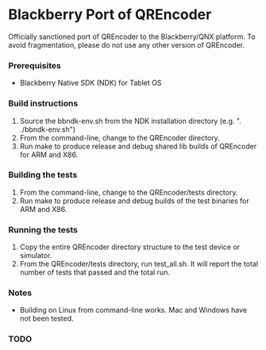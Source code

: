 # Blackberry Port of QREncoder
 
Officially sanctioned port of QREncoder to the Blackberry/QNX platform. To avoid fragmentation, please do not use any other version of QREncoder.

### Prerequisites

- Blackberry Native SDK (NDK) for Tablet OS

### Build instructions

1. Source the bbndk-env.sh from the NDK installation directory (e.g. ". ./bbndk-env.sh")
2. From the command-line, change to the QREncoder directory.
3. Run make to produce release and debug shared lib builds of QREncoder for ARM and X86.

### Building the tests 

1. From the command-line, change to the QREncoder/tests directory.
2. Run make to produce release and debug builds of the test binaries for ARM and X86.

### Running the tests 

1. Copy the entire QREncoder directory structure to the test device or simulator.
2. From the QREncoder/tests directory, run test_all.sh. It will report the total
number of tests that passed and the total run.

### Notes

- Building on Linux from command-line works. Mac and Windows have not been tested.

### TODO

